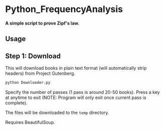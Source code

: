 # Python_FrequencyAnalysis

**A simple script to prove Zipf's law.**

## Usage

## Step 1: Download

This will download books in plain text format (will automatically strip headers) from Project Gutenberg.

```python
python Downloader.py
```

Specify the number of passes (1 pass is around 20-50 books).
Press a key at anytime to exit (NOTE: Program will only exit once current pass is complete).

The files will be downloaded to the `temp` directory.

Requires BeautifulSoup.